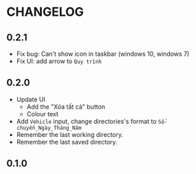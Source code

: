 # CHANGELOG

## 0.2.1
* Fix bug: Can't show icon in taskbar (windows 10, windows 7)
* Fix UI: add arrow to `Quy trình`

## 0.2.0
* Update UI
  * Add the "Xóa tất cả" button
  * Colour text
* Add `Vehicle` input, change directories's format to `Số-chuyến_Ngày_Tháng_Năm`
* Remember the last working directory.
* Remember the last saved directory.

## 0.1.0